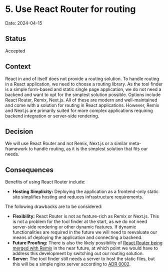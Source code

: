 # 5. Use React Router for routing

Date: 2024-04-15

## Status

Accepted

## Context

React in and of itself does not provide a routing solution.
To handle routing in a React application, we need to choose a routing library.
As the tool finder is a simple form-based and static single page application, we do not need a backend and want to opt for the simplest solution possible.
Options include React Router, Remix, Next.js.
All of these are modern and well-maintained and come with a solution for routing in React applications.
However, Remix and Next.js are primarily suited for more complex applications requiring backend integration or server-side rendering.

## Decision

We will use React Router and not Remix, Next.js or a similar meta-framework to handle routing, as it is the simplest solution that fits our needs.

## Consequences

Benefits of using React Router include:

- **Hosting Simplicity:** Deploying the application as a frontend-only static site simplifies hosting and reduces infrastructure requirements.

The following drawbacks are to be considered:

- **Flexibility:** React Router is not as feature-rich as Remix or Next.js. This is not a problem for the tool finder at the start, as we do not need server-side rendering or other dynamic features. If dynamic functionalities are required in the future we will need to reevaluate our means of deploying the application and connecting a backend.
- **Future Proofing:** There is also the likely possibility of [React Router being merged with Remix](https://twitter.com/ryanflorence/status/1767560366027129211) in the near future, at which point we would have to address this development by switching out our routing solution.
- **Server:** The tool finder still needs a server to host the static files, but this will be a simple nginx server according to [ADR 0002](/doc/adr/0002-host-on-OTC.md).
